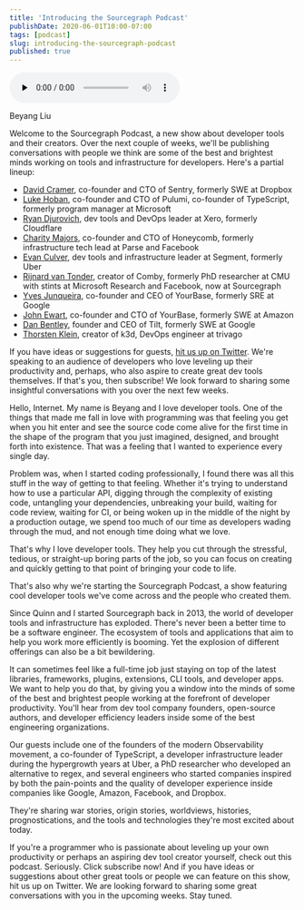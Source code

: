 ```yaml
---
title: 'Introducing the Sourcegraph Podcast'
publishDate: 2020-06-01T10:00-07:00
tags: [podcast]
slug: introducing-the-sourcegraph-podcast
published: true
---
```


<!-- START AUDIO -->

<audio className="object-center" src="https://www.buzzsprout.com/1097978/3991271-introducing-the-sourcegraph-podcast.mp3" controls preload="none"></audio>

<!-- END AUDIO -->

<!-- START GUESTS -->
<span>
Beyang Liu
</span>
<!-- END GUESTS -->

<!-- START SUMMARY -->

Welcome to the Sourcegraph Podcast, a new show about developer tools and their creators. Over the next couple of weeks, we'll be publishing conversations with people we think are some of the best and brightest minds working on tools and infrastructure for developers. Here's a partial lineup:

- [David Cramer](https://twitter.com/zeeg), co-founder and CTO of Sentry, formerly SWE at Dropbox
- [Luke Hoban](https://twitter.com/lukehoban), co-founder and CTO of Pulumi, co-founder of TypeScript, formerly program manager at Microsoft
- [Ryan Djurovich](https://twitter.com/ryan0x44), dev tools and DevOps leader at Xero, formerly Cloudflare
- [Charity Majors](https://twitter.com/mipsytipsy), co-founder and CTO of Honeycomb, formerly infrastructure tech lead at Parse and Facebook
- [Evan Culver](https://twitter.com/evanculver), dev tools and infrastructure leader at Segment, formerly Uber
- [Rijnard van Tonder](https://twitter.com/rvtond), creator of Comby, formerly PhD researcher at CMU with stints at Microsoft Research and Facebook, now at Sourcegraph
- [Yves Junqueira](https://twitter.com/cetico), co-founder and CEO of YourBase, formerly SRE at Google
- [John Ewart](https://twitter.com/_johnewart), co-founder and CTO of YourBase, formerly SWE at Amazon
- [Dan Bentley](https://twitter.com/dbentley), founder and CEO of Tilt, formerly SWE at Google
- [Thorsten Klein](https://twitter.com/iwilltry42), creator of k3d, DevOps engineer at trivago

If you have ideas or suggestions for guests, <a target="_blank" href="https://twitter.com/sourcegraph">hit us up on Twitter</a>. We're speaking to an audience of developers who love leveling up their productivity and, perhaps, who also aspire to create great dev tools themselves. If that's you, then subscribe! We look forward to sharing some insightful conversations with you over the next few weeks.

<!-- END SUMMARY -->

<!-- START TRANSCRIPT -->

Hello, Internet. My name is Beyang and I love developer tools. One of the things that made me fall in love with programming was that feeling you get when you hit enter and see the source code come alive for the first time in the shape of the program that you just imagined, designed, and brought forth into existence. That was a feeling that I wanted to experience every single day.

Problem was, when I started coding professionally, I found there was all this stuff in the way of getting to that feeling. Whether it's trying to understand how to use a particular API, digging through the complexity of existing code, untangling your dependencies, unbreaking your build, waiting for code review, waiting for CI, or being woken up in the middle of the night by a production outage, we spend too much of our time as developers wading through the mud, and not enough time doing what we love.

That's why I love developer tools. They help you cut through the stressful, tedious, or straight-up boring parts of the job, so you can focus on creating and quickly getting to that point of bringing your code to life.

That's also why we're starting the Sourcegraph Podcast, a show featuring cool developer tools we've come across and the people who created them.

Since Quinn and I started Sourcegraph back in 2013, the world of developer tools and infrastructure has exploded. There's never been a better time to be a software engineer. The ecosystem of tools and applications that aim to help you work more efficiently is booming. Yet the explosion of different offerings can also be a bit bewildering.

It can sometimes feel like a full-time job just staying on top of the latest libraries, frameworks, plugins, extensions, CLI tools, and developer apps. We want to help you do that, by giving you a window into the minds of some of the best and brightest people working at the forefront of developer productivity. You'll hear from dev tool company founders, open-source authors, and developer efficiency leaders inside some of the best engineering organizations.

Our guests include one of the founders of the modern Observability movement, a co-founder of TypeScript, a developer infrastructure leader during the hypergrowth years at Uber, a PhD researcher who developed an alternative to regex, and several engineers who started companies inspired by both the pain-points and the quality of developer experience inside companies like Google, Amazon, Facebook, and Dropbox.

They're sharing war stories, origin stories, worldviews, histories, prognostications, and the tools and technologies they're most excited about today.

If you're a programmer who is passionate about leveling up your own productivity or perhaps an aspiring dev tool creator yourself, check out this podcast. Seriously. Click subscribe now! And if you have ideas or suggestions about other great tools or people we can feature on this show, hit us up on Twitter. We are looking forward to sharing some great conversations with you in the upcoming weeks. Stay tuned.

<!-- END TRANSCRIPT -->
